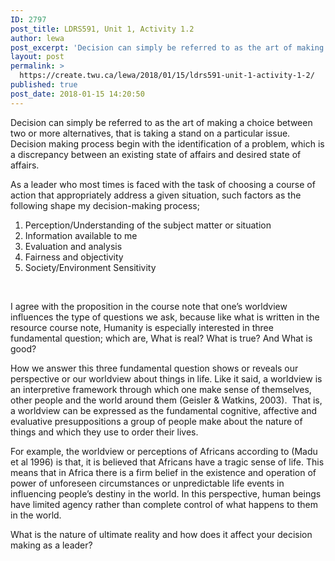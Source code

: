 ```yaml
---
ID: 2797
post_title: LDRS591, Unit 1, Activity 1.2
author: lewa
post_excerpt: 'Decision can simply be referred to as the art of making a choice between two or more alternatives, that is taking a stand on a particular issue. Decision making process begin with the identification of a problem, which is a discrepancy between an existing state of affairs and desired state of affairs. As a leader [&hellip;]'
layout: post
permalink: >
  https://create.twu.ca/lewa/2018/01/15/ldrs591-unit-1-activity-1-2/
published: true
post_date: 2018-01-15 14:20:50
---
```

Decision can simply be referred to as the art of making a choice between two or more alternatives, that is taking a stand on a particular issue. Decision making process begin with the identification of a problem, which is a discrepancy between an existing state of affairs and desired state of affairs.

As a leader who most times is faced with the task of choosing a course of action that appropriately address a given situation, such factors as the following shape my decision-making process;

<ol>
<li>Perception/Understanding of the subject matter or situation</li>
<li>Information available to me</li>
<li>Evaluation and analysis</li>
<li>Fairness and objectivity</li>
<li>Society/Environment Sensitivity</li>
</ol>

&nbsp;

I agree with the proposition in the course note that one’s worldview influences the type of questions we ask, because like what is written in the resource course note, Humanity is especially interested in three fundamental question; which are, What is real? What is true? And What is good?

How we answer this three fundamental question shows or reveals our perspective or our worldview about things in life. Like it said, a worldview is an interpretive framework through which one make sense of themselves, other people and the world around them (Geisler &amp; Watkins, 2003).  That is, a worldview can be expressed as the fundamental cognitive, affective and evaluative presuppositions a group of people make about the nature of things and which they use to order their lives.

For example, the worldview or perceptions of Africans according to (Madu et al 1996) is that, it is believed that Africans have a tragic sense of life. This means that in Africa there is a firm belief in the existence and operation of power of unforeseen circumstances or unpredictable life events in influencing people’s destiny in the world. In this perspective, human beings have limited agency rather than complete control of what happens to them in the world.

What is the nature of ultimate reality and how does it affect your decision making as a leader?